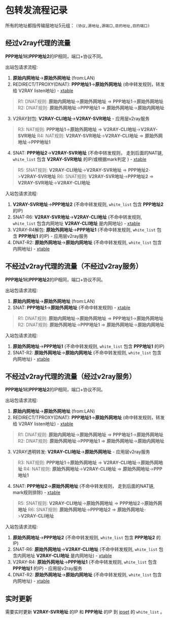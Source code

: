 # 包转发流程记录

所有的地址都指传输层地址5元组： ```(协议,源地址,源端口,目的地址,目的端口)```

## 经过v2ray代理的流量

**PPP地址1**和**PPP地址2**的IP相同，端口+协议不同。

出站包请求流程:

1. **原始内网地址**->**原始外网地址** (from:LAN)
2. REDIRECT/TPROXY(DNAT): **PPP地址1**->**原始外网地址** (命中转发规则，转发给 V2RAY listen地址) - [xtable][2]
  > R1: DNAT规则: **原始内网地址**->**原始外网地址**    => **PPP地址1**->**原始外网地址**
  > R2: DNAT规则: **原始外网地址**->**PPP地址1**        => **原始外网地址**->**原始内网地址**

3. V2RAY封包: **V2RAY-CLI地址**->**V2RAY-SVR地址** - 应用层v2ray服务
  > R3: NAT规则: **PPP地址1**->**原始外网地址**         => **V2RAY-CLI地址**->**V2RAY-SVR地址**
  > R4: NAT规则: **V2RAY-SVR地址**->**V2RAY-CLI地址**   => **原始外网地址**->**PPP地址1**

4. SNAT: **PPP地址2**->**V2RAY-SVR地址** (不命中转发规则， 走到后面的NAT链, ```white_list``` 包含 **V2RAY-SVR地址** 的IP/或根据mark判定 ) - [xtable][2]
  > R5: SNAT规则: **V2RAY-CLI地址**->**V2RAY-SVR地址**  => **PPP地址2**->**V2RAY-SVR地址**
  > R6: SNAT规则: **V2RAY-SVR地址**->**PPP地址2**       => **V2RAY-SVR地址**->**V2RAY-CLI地址**

入站包请求流程:

1. **V2RAY-SVR地址**->**PPP地址2**  (不命中转发规则, ```white_list``` 包含 **PPP地址2** 的IP)
2. SNAT-R6: **V2RAY-SVR地址**->**V2RAY-CLI地址**  (不命中转发规则, ```white_list``` 包含内网地址 **V2RAY-CLI地址** 是内网地址) - [xtable][2]
3. V2RAY-R4解包: **原始外网地址**->**PPP地址1**  (不命中转发规则, ```white_list``` 包含 **PPP地址1** 的IP) - 应用层v2ray服务
4. DNAT-R2: **原始外网地址**->**原始内网地址** (不命中转发规则, ```white_list``` 包含内网地址) - [xtable][2]

## 不经过v2ray代理的流量（不经过v2ray服务）

**PPP地址1**和**PPP地址2**的IP相同，端口+协议不同。

出站包请求流程:

1. **原始内网地址**->**原始外网地址** (from:LAN)
2. SNAT: **PPP地址1**->**原始外网地址** (不命中转发规则) - [xtable][2]
  > R1: DNAT规则: **原始内网地址**->**原始外网地址**    => **PPP地址1**->**原始外网地址**
  > R2: DNAT规则: **原始外网地址**->**PPP地址1**        => **原始外网地址**->**原始内网地址**

入站包请求流程:

1. **原始外网地址**->**PPP地址1**  (不命中转发规则, ```white_list``` 包含 **PPP地址1** 的IP)
2. SNAT-R2: **原始外网地址**->**原始内网地址**  (不命中转发规则, ```white_list``` 包含内网地址) - [xtable][2]


## 不经过v2ray代理的流量（经过v2ray服务）

**PPP地址1**和**PPP地址2**的IP相同，端口+协议不同。

出站包请求流程:

1. **原始内网地址**->**原始外网地址** (from:LAN)
2. REDIRECT/TPROXY(DNAT): **PPP地址1**->**原始外网地址** (命中转发规则，转发给 V2RAY listen地址) - [xtable][2]
  > R1: DNAT规则: **原始内网地址**->**原始外网地址**    => **PPP地址1**->**原始外网地址**
  > R2: DNAT规则: **原始外网地址**->**PPP地址1**        => **原始外网地址**->**原始内网地址**

3. V2RAY透明转发: **V2RAY-CLI地址**->**原始外网地址** - 应用层v2ray服务
  > R3: NAT规则: **PPP地址1**->**原始外网地址**         => **V2RAY-CLI地址**->**原始外网地址**
  > R4: NAT规则: **原始外网地址**->**V2RAY-CLI地址**   => **原始外网地址**->**PPP地址1**

4. SNAT: **PPP地址2**->**原始外网地址** (不命中转发规则， 走到后面的NAT链, mark规则排除) - [xtable][2]
  > R5: SNAT规则: **V2RAY-CLI地址**->**原始外网地址**  => **PPP地址2**->**原始外网地址**
  > R6: SNAT规则: **原始外网地址**->**PPP地址2**       => **原始外网地址**->**V2RAY-CLI地址**

入站包请求流程:

1. **原始外网地址**->**PPP地址2**  (不命中转发规则, ```white_list``` 包含 **PPP地址2** 的IP)
2. SNAT-R6: **原始外网地址**->**V2RAY-CLI地址**  (不命中转发规则, ```white_list``` 包含内网地址 **V2RAY-CLI地址** 是内网地址) - [xtable][2]
3. V2RAY-R4: **原始外网地址**->**PPP地址1**  (不命中转发规则, ```white_list``` 包含 **PPP地址1** 的IP) - 应用层v2ray服务
4. DNAT-R2: **原始外网地址**->**原始内网地址** (不命中转发规则, ```white_list``` 包含内网地址) - [xtable][2]

## 实时更新

需要实时更新 **V2RAY-SVR地址** 的IP 和 **PPP地址** 的IP 到 [ipset][2] 的 ```white_list``` 。

[1]: http://ipset.netfilter.org/
[2]: https://nftables.org/
